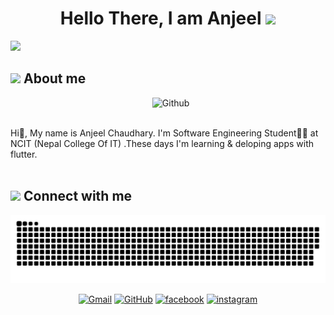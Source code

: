 
<h1 align="center">Hello There, I am Anjeel  <img src="https://media.giphy.com/media/hvRJCLFzcasrR4ia7z/giphy.gif" width="35"></h1>

	

<a href="https://github.com/DenverCoder1/readme-typing-svg"><img src="https://readme-typing-svg.herokuapp.com?lines=SoftWare+Engineering+Student;Junior+at+Flutter+Developer&center=true&width=500&height=50"></a>

## <img src = "https://user-images.githubusercontent.com/63050133/156777293-72a6e681-2582-4a9d-ad92-09d1181d47c7.gif" width = 70px>  About me


<img width="55%" align="right" alt="Github" src="https://raw.githubusercontent.com/onimur/.github/master/.resources/git-header.svg" />
	
<br><br><p align="left">
Hi👋, My name is Anjeel Chaudhary. I'm Software Engineering Student👨‍💻 at NCIT (Nepal College Of IT) .These days I'm learning  & deloping apps with flutter. 
<br><br>

 ## <img src="https://media.giphy.com/media/iY8CRBdQXODJSCERIr/giphy.gif" width="30px"> Connect with me
	
![snake svg](https://github.com/Anjeelchaudhary/Anjeelchaudhary/blob/output/github-contribution-grid-snake.svg)
	
  <p align="center">
	<a href="mailto:chaudharyanjeel@gmail.com"><img img src="https://img.shields.io/badge/gmail-%23EA4335.svg?style=plastic&logo=gmail&logoColor=white" alt="Gmail"/></a>
	<a href="https://github.com/Anjeelchaudhary"><img src="https://img.shields.io/badge/github-%23181717.svg?style=plastic&logo=github&logoColor=white" alt="GitHub"/></a>
        <a href="https://www.facebook.com/an.zeel.75"><img src="https://img.shields.io/badge/facebook-%23181717.svg?style=plastic&logo=facebook&logoColor=white" alt="facebook"/></a>
         <a href="https://www.instagram.com/anjeel.191736/?hl=en"><img src="https://img.shields.io/badge/instagram-%23181717.svg?style=plastic&logo=instagram&logoColor=white" alt="instagram"/></a>
